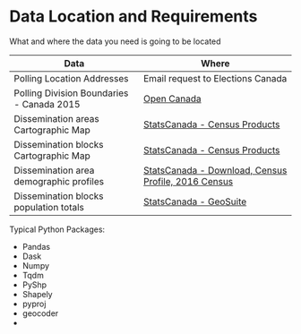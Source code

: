 # Data Location and Requirements
What and where the data you need is going to be located


Data | Where
-----|------
Polling Location Addresses                | Email request to Elections Canada 
Polling Division Boundaries - Canada 2015 | [Open Canada](https://open.canada.ca/data/en/dataset/6a78ccfd-6bba-4109-b040-87cb8c71ec35)
Dissemination areas Cartographic Map | [StatsCanada - Census Products](https://www12.statcan.gc.ca/census-recensement/2011/geo/bound-limit/bound-limit-2016-eng.cfm)
Dissemination blocks Cartographic Map | [StatsCanada - Census Products](https://www12.statcan.gc.ca/census-recensement/2011/geo/bound-limit/bound-limit-2016-eng.cfm)
Dissemination area demographic profiles | [StatsCanada - Download, Census Profile, 2016 Census](https://www12.statcan.gc.ca/census-recensement/2016/dp-pd/prof/details/download-telecharger/comp/page_dl-tc.cfm?Lang=E)
Dissemination blocks population totals | [StatsCanada - GeoSuite](https://geosuite.statcan.gc.ca/geosuite/en/index#self)

Typical Python Packages:

* Pandas
* Dask
* Numpy
* Tqdm
* PyShp
* Shapely
* pyproj
* geocoder
* 

